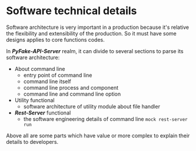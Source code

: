 # Software technical details

Software architecture is very important in a production because it's relative the flexibility and extensibility of the production.
So it must have some designs applies to core functions codes.

In **_PyFake-API-Server_** realm, it can divide to several sections to parse its software architecture:

* About command line
    * entry point of command line
    * command line itself
    * command line process and component
    * command line and command line option
* Utility functional
    * software architecture of utility module about file handler
* **_Rest-Server_** functional
    * the software engineering details of command line `mock rest-server run`

Above all are some parts which have value or more complex to explain their details to developers.
